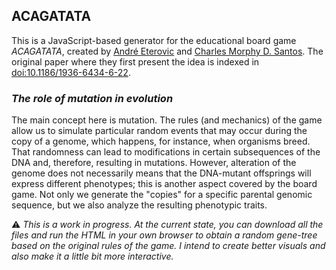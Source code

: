 ## ACAGATATA
This is a JavaScript-based generator for the educational board game _ACAGATATA_, created by [André Eterovic](https://orcid.org/0000-0002-3875-4946) and [Charles Morphy D. Santos](http://orcid.org/0000-0001-5577-0799). The original paper where they first present the idea is indexed in [doi:10.1186/1936-6434-6-22](https://link.springer.com/article/10.1186/1936-6434-6-22).

### _The role of mutation in evolution_
The main concept here is mutation. The rules (and mechanics) of the game allow us to simulate particular random events that may occur during the copy of a genome, which happens, for instance, when organisms breed. That randomness can lead to modifications in certain subsequences of the DNA and, therefore, resulting in mutations. However, alteration of the genome does not necessarily means that the DNA-mutant offsprings will express different phenotypes; this is another aspect covered by the board game. Not only we generate the "copies" for a specific parental genomic sequence, but we also analyze the resulting phenotypic traits.

⚠️ _This is a work in progress. At the current state, you can download all the files and run the HTML in your own browser to obtain a random gene-tree based on the original rules of the game. I intend to create better visuals and also make it a little bit more interactive._
